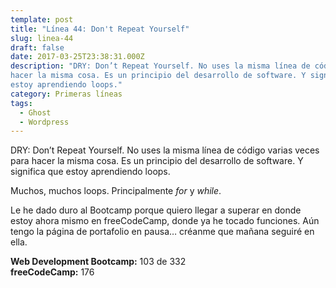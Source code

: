 ```yaml
---
template: post
title: "Línea 44: Don't Repeat Yourself"
slug: linea-44
draft: false
date: 2017-03-25T23:38:31.000Z
description: "DRY: Don’t Repeat Yourself. No uses la misma línea de código varias veces para
hacer la misma cosa. Es un principio del desarrollo de software. Y significa que
estoy aprendiendo loops."
category: Primeras líneas
tags:
  - Ghost
  - Wordpress
---
```

DRY: Don’t Repeat Yourself. No uses la misma línea de código varias veces para hacer la misma cosa. Es un principio del desarrollo de software. Y significa que estoy aprendiendo loops.

 Muchos, muchos loops. Principalmente *for* y *while*.

 Le he dado duro al Bootcamp porque quiero llegar a superar en donde estoy ahora mismo en freeCodeCamp, donde ya he tocado funciones. Aún tengo la página de portafolio en pausa… créanme que mañana seguiré en ella.

 **Web Development Bootcamp:** 103 de 332  
 **freeCodeCamp:** 176

 